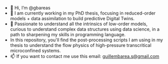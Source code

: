- 👋 Hi, I’m @gbareas
- 👀 I am currently working in my PhD thesis, focusing in reduced-order models + data assimilation to build predictive Digital Twins.
- 🌱 Passionate to understand all the intrinsics of low-order models, curious to understand complex data structures using data science, in a path to sharpening my skills in programming language.
- In this repository, you'll find the post-processing scripts I am using in my thesis to understand the flow physics of high-pressure transcritical microconfined systems.
- 📫 If you want to contact me use this email: guillembarea.s@gmail.com

<!---
gbareas/gbareas is a ✨ special ✨ repository because its `README.md` (this file) appears on your GitHub profile.
You can click the Preview link to take a look at your changes.
--->
